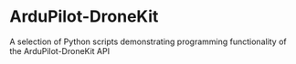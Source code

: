 # ArduPilot-DroneKit
A selection of Python scripts demonstrating programming functionality of the ArduPilot-DroneKit API
